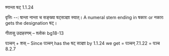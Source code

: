

 ष्णान्ता षट् 1.1.24 


वृत्तिः --: षान्ता नान्ता च सङ्ख्या षट्सञ्ज्ञा स्यात्। A numeral stem ending in षकारः or नकारः gets the designation षट्। 


गीतासु उदाहरणम् – श्लोकः bg18-13 


पञ्चन् + शस् – Since पञ्चन् has the षट् सञ्ज्ञा by 1.1.24 we get = पञ्चन् 7.1.22 = पञ्च 8.2.7 


